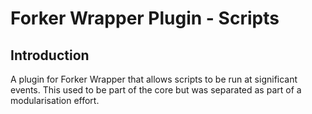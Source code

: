 # Forker Wrapper Plugin - Scripts

## Introduction

A plugin for Forker Wrapper that allows scripts to be run at significant events. This
used to be part of the core but was separated as part of a modularisation effort.
